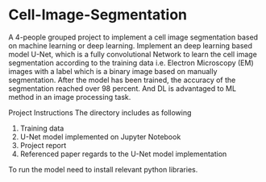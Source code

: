# Cell-Image-Segmentation
A 4-people grouped project to implement a cell image segmentation based on machine learning or deep learning. Implement an deep learning based model U-Net, which is a fully convolutional Network to learn the cell image segmentation according to the training data i.e. Electron Microscopy (EM) images with a label which is a binary image based on manually segmentation. After the model has been trained, the accuracy of the segmentation reached over 98 percent. And DL is advantaged to ML method in an image processing task.

Project Instructions
The directory includes as following
1. Training data
2. U-Net model implemented on Jupyter Notebook
3. Project report
4. Referenced paper regards to the U-Net model implementation

To run the model need to install relevant python libraries.
